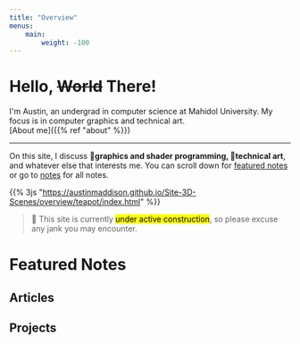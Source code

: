 ```yaml
---
title: "Overview"
menus:
    main:
        weight: -100
---
```


# Hello, <s>World</s> There!

I'm Austin, an undergrad in computer science at Mahidol University. My focus is in computer graphics and technical art.   
[About me]({{% ref "about" %}})

---
On this site, I discuss 🐇**graphics and shader programming, 🎨technical art**, and whatever else that interests me. You can scroll down for [featured notes](#featured-notes) or go to [notes](notes) for all notes.

{{% 3js "https://austinmaddison.github.io/Site-3D-Scenes/overview/teapot/index.html" %}}



> <span class="text-opacity-100 text-zinc-50">🔨</span> This site is currently <mark>under active construction</mark>, so please excuse any jank you may encounter. 

# Featured Notes
## Articles
## Projects







